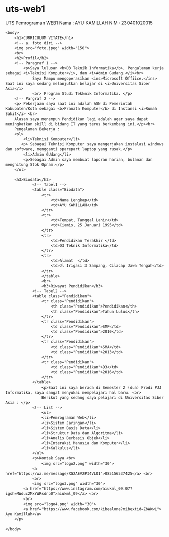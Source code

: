 # uts-web1
UTS Pemrograman WEB1
Nama : AYU KAMILLAH
NIM : 230401020015
<html lang="en">
    <!-- Nama   : Ayu Kamillah
        NIM : 230401020015
        Kelas   : IT201
        Mata Kuliah : Pemrograman Web 1 -->
    <head>
        <title> UTS AYU KAMILLAH </title>
        <!-- menghubungkan dengan css external -->
        <link rel="stylesheet" href="styles.css">
    </head>
   
    <body>
        <h1>CURRICULUM VITATE</h1>
        <!-- a. foto diri -->
        <img src="foto.jpeg" width="150">
        <br>
        <h2>Profil</h2>
        <!-- Paragraf 1 -->
            <p>Saya lulusan <b>D3 Teknik Informatika</b>, Pengalaman kerja sebagai <i>Teknisi Komputer</i>, dan <i>Admin Gudang.</i><br>
                Saya Mampu mengoperasikan <ins>Microsoft Offiice.</ins> Saat ini saya sedang melanjutkan belajar di <i>Universitas Siber Asia</i>
                <br> Program Studi Tekknik Informatika. </p> 
        <!-- Pargraf 2 -->
        <p> Pekerjaan saya saat ini adalah ASN di Pemerintah Kabupaten/Kota sebagai <b>Pranata Komputer</b> di Instansi <i>Rumah Sakit</i> <br>
        Alasan saya menempuh Pendidikan lagi adalah agar saya dapat meningkatkan skill di bidang IT yang terus berkembang ini.</p><br>
        Pengalaman Bekerja :
        <ol>
            <li>Teknisi Komputer</li>
           <p> Sebagai Teknisi Komputer saya mengerjakan instalasi windows dan software, mengganti sparepart laptop yang rusak.</p>
            <li>Admin GUdang</li>
            <p>Sebagai Admin saya membuat laporan harian, bulanan dan menghitung Stok Opnam.</p>
        </ol>
            
        <h3>Biodata</h3>
                <!-- Tabel1 -->
                <table class="Biodata">
                    <tr>
                        <td>Nama Lengkap</td>
                        <td>AYU KAMILLAH</td>
                    </tr>
                    <tr>
                        <td>Tempat, Tanggal Lahir</td>
                        <td>Ciamis, 25 Januari 1995</td>
                    </tr>
                    <tr>
                        <td>Pendidikan Terakhir </td>
                        <td>D3 Teknik Informatika</td>
                    </tr>
                    <tr>
                        <td>Alamat  </td>
                        <td>Jl Irigasi 3 Sampang, Cilacap Jawa Tengah</td>
                    </tr>
                    </table>
                    <br>
                    <h3>Riwayat Pendidikan</h3>
                <!-- Tabel2 -->
                <table class="Pendidikan">
                    <tr class="Pendidikan">
                        <th class="Pendidikan">Pendidikan</th>
                        <th class="Pendidikan">Tahun Lulus</th>
                    </tr>
                    <tr class="Pendidikan">
                        <td class="Pendidikan">SMP</td>
                        <td class="Pendidikan">2010</td>
                    </tr>
                    <tr class="Pendidikan">
                        <td class="Pendidikan">SMA</td>
                        <td class="Pendidikan">2013</td>
                    </tr>
                    <tr class="Pendidikan">
                        <td class="Pendidikan">D3</td>
                        <td class="Pendidikan">2016</td>
                    </tr>
                </table>
                    <p>Saat ini saya berada di Semester 2 (dua) Prodi PJJ Informatika, saya sangat menyukai mempelajari hal baru. <br>
                    Berikut yang sedang saya pelajari di Universitas Siber Asia : </p>
                <!-- List -->
                    <ul>
                    <li>Pemrograman Web</li>
                    <li>Sistem Jaringan</li>
                    <li>Sistem Basis Data</li>
                    <li>Struktur Data dan Algoritma</li>
                    <li>Analis Berbasis Objek</li>
                    <li>Interaksi Manusia dan Komputer</li>
                    <li>Kalkulus</li>
                </ul>
                <p>Kontak Saya <br>
                    <img src="logo2.png" width="30">
                <a href="https://wa.me/message/XG2AEV2PI4VLO1">085156537425</a> <br>
                <br>
                <img src="logo3.png" width="30">
            <a href="https://www.instagram.com/aiukml_09.07?igsh=MWduc2MxYWRsdnp0">aiukml_09</a> <br>
            <br>
            <img src="logo4.png" width="30">
            <a href="https://www.facebook.com/kibealone?mibextid=ZbWKwL"> Ayu Kamillah</a>
        </p>
                
    </body>
</html>
